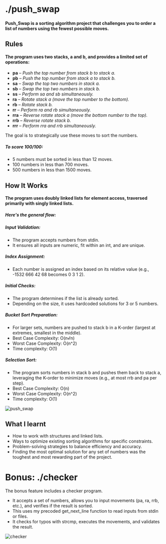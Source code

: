 # ./push_swap
#### Push_Swap is a sorting algorithm project that challenges you to order a list of numbers using the fewest possible moves.

## Rules

#### The program uses two stacks, a and b, and provides a limited set of operations:

- **pa** – *Push the top number from stack b to stack a.*
- **pb** – *Push the top number from stack a to stack b.*
- **sa** – *Swap the top two numbers in stack a.*
- **sb** – *Swap the top two numbers in stack b.*
- **ss** – *Perform sa and sb simultaneously.*
- **ra** – *Rotate stack a (move the top number to the bottom).*
- **rb** – *Rotate stack b.*
- **rr** – *Perform ra and rb simultaneously.*
- **rra** – *Reverse rotate stack a (move the bottom number to the top).*
- **rrb** – *Reverse rotate stack b.*
- **rrr** – *Perform rra and rrb simultaneously.*

The goal is to strategically use these moves to sort the numbers.
##### To score 100/100:

 - 5 numbers must be sorted in less than 12 moves.
 - 100 numbers in less than 700 moves.
 - 500 numbers in less than 1500 moves.

## How It Works

#### The program uses doubly linked lists for element access, traversed primarily with singly linked lists. 
##### Here's the general flow:

##### Input Validation:
- The program accepts numbers from stdin.
- It ensures all inputs are numeric, fit within an int, and are unique.

##### Index Assignment:
- Each number is assigned an index based on its relative value (e.g., -1532 666 42 68 becomes 0 3 1 2).

##### Initial Checks:
- The program determines if the list is already sorted.
- Depending on the size, it uses hardcoded solutions for 3 or 5 numbers.

##### Bucket Sort Preparation:
- For larger sets, numbers are pushed to stack b in a K-order (largest at extremes, smallest in the middle).
- Best Case Complexity: O(n√n) 
- Worst Case Complexity: O(n^2)
- Time complexity: O(1)
##### Selection Sort:
- The program sorts numbers in stack b and pushes them back to stack a, leveraging the K-order to minimize moves (e.g., at most rrb and pa per step).
- Best Case Complexity: O(n) 
- Worst Case Complexity: O(n^2)
- Time complexity: O(1)

![push_swap](https://github.com/user-attachments/assets/5b6fd246-5ba0-4f67-9594-c4399f6ebe50)


## What I learnt

- How to work with structures and linked lists.
- Ways to optimize existing sorting algorithms for specific constraints.
- Problem-solving strategies to balance efficiency and accuracy.
- Finding the most optimal solution for any set of numbers was the toughest and most rewarding part of the project.



# Bonus: ./checker

The bonus feature includes a checker program. 

- It accepts a set of numbers, allows you to input movements (pa, ra, rrb, etc.), and verifies if the result is sorted.
- This uses my precoded get_next_line function to read inputs from stdin or files.
- It checks for typos with strcmp, executes the movements, and validates the result.


![checker](https://github.com/user-attachments/assets/26c18e0e-6260-4b57-a87f-70da4ff0f9c8)
